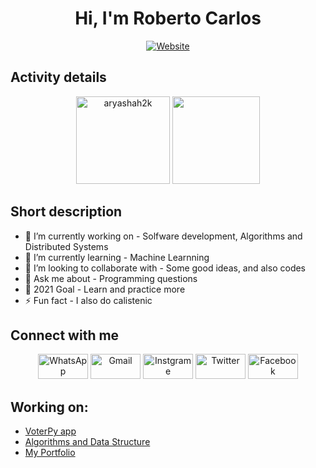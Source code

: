 <div align=center>
 <h1>Hi, I'm Roberto Carlos</h1>

[![Website](https://img.shields.io/badge/Software--Engineering--Student-UTA-green?style=flat-square)](https://google.com)

</div>

##   Activity details
<p align="center">
 
<img align="" height='140px' width='150px' src="https://github-readme-stats.vercel.app/api?username=RobertoCarlosMedina&hide_title=true&show_icons=true&theme=radical" alt="aryashah2k" />
<img align="" height='140px' src="https://github-readme-stats.vercel.app/api/top-langs/?username=RobertoCarlosMedina&hide_title=false&layout=compact&theme=radical&count_private=true&hide=css,html" />
</p>

## Short description
- 🔭 I’m currently working on - Solfware development, Algorithms and Distributed Systems
- 🌱 I’m currently learning - Machine Learnning
- 👯 I’m looking to collaborate with - Some good ideas, and also codes
- 💬 Ask me about - Programming questions
- 🥅 2021 Goal - Learn and practice more
- ⚡ Fun fact - I also do calistenic

## Connect with me
<p align="center">
     <a href="https://wa.me/+2385843604"><img alt="WhatsApp"  title="WhatsApp" src="https://www.vectorlogo.zone/logos/whatsapp/whatsapp-ar21.svg"   width="80" height="40" /></a>
     <a href="mailto:rmedina@uta.cv"><img alt="Gmail"  title="Gmail" src="https://www.vectorlogo.zone/logos/gmail/gmail-ar21.svg"   width="80" height="40" /></a>
     <a href="https://www.instagram.com/_roberto_rob/"><img title="Instgrame" src="https://www.vectorlogo.zone/logos/instagram/instagram-ar21.svg"   width="80" height="40" /></a>
     <a href="https://twitter.com/Roberto83255889"><img title="Twitter" src="https://www.vectorlogo.zone/logos/twitter/twitter-ar21.svg"   width="80" height="40" /></a>
     <a href="https://www.facebook.com/menssage.roberto.04.contact/"><img title="Facebook" src="https://www.vectorlogo.zone/logos/facebook/facebook-ar21.svg"   width="80" height="40" /></a>
</p>

##   Working on:
- [VoterPy app](https://github.com/RobertoCarlosMedina/voter-app)
- [Algorithms and Data Structure](https://github.com/RobertoCarlosMedina/AlgorDataStruct)
- [My Portfolio](https://github.com/RobertoCarlosMedina/my_portfolio)

[linkedin]: https://www.linkedin.com/in/roberto-medina-28062318a/
